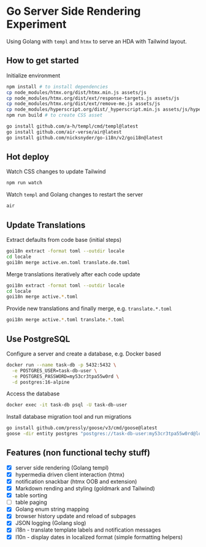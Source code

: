 # Go Server Side Rendering Experiment

Using Golang with `templ` and `htmx` to serve an HDA with Tailwind layout.

## How to get started

Initialize environment

```sh
npm install # to install dependencies
cp node_modules/htmx.org/dist/htmx.min.js assets/js
cp node_modules/htmx.org/dist/ext/response-targets.js assets/js
cp node_modules/htmx.org/dist/ext/remove-me.js assets/js
cp node_modules/hyperscript.org/dist/_hyperscript.min.js assets/js/hyperscript.min.js
npm run build # to create CSS asset

go install github.com/a-h/templ/cmd/templ@latest
go install github.com/air-verse/air@latest
go install github.com/nicksnyder/go-i18n/v2/goi18n@latest
```

## Hot deploy

Watch CSS changes to update Tailwind

```sh
npm run watch
```

Watch `templ` and Golang changes to restart the server

```sh
air
```

## Update Translations

Extract defaults from code base (initial steps)

```sh
goi18n extract -format toml --outdir locale
cd locale
goi18n merge active.en.toml translate.de.toml
```

Merge translations iteratively after each code update

```sh
goi18n extract -format toml --outdir locale
cd locale
goi18n merge active.*.toml
```

Provide new translations and finally merge, e.g. `translate.*.toml`

```sh
goi18n merge active.*.toml translate.*.toml
```

## Use PostgreSQL

Configure a server and create a database, e.g. Docker based

```sh
docker run --name task-db -p 5432:5432 \
  -e POSTGRES_USER=task-db-user \
  -e POSTGRES_PASSWORD=my53cr3tpa55w0rd \
  -d postgres:16-alpine
```

Access the database

```sh
docker exec -it task-db psql -U task-db-user
```

Install database migration tool and run migrations

```sh
go install github.com/pressly/goose/v3/cmd/goose@latest
goose -dir entity postgres "postgres://task-db-user:my53cr3tpa55w0rd@localhost" up
```

## Features (non functional techy stuff)

- [x] server side rendering (Golang templ)
- [x] hypermedia driven client interaction (htmx)
- [x] notification snackbar (htmx OOB and extension)
- [x] Markdown rending and styling (goldmark and Tailwind)
- [x] table sorting
- [ ] table paging
- [x] Golang enum string mapping
- [x] browser history update and reload of subpages
- [x] JSON logging (Golang slog)
- [x] i18n - translate template labels and notification messages
- [x] l10n - display dates in localized format (simple formatting helpers)
